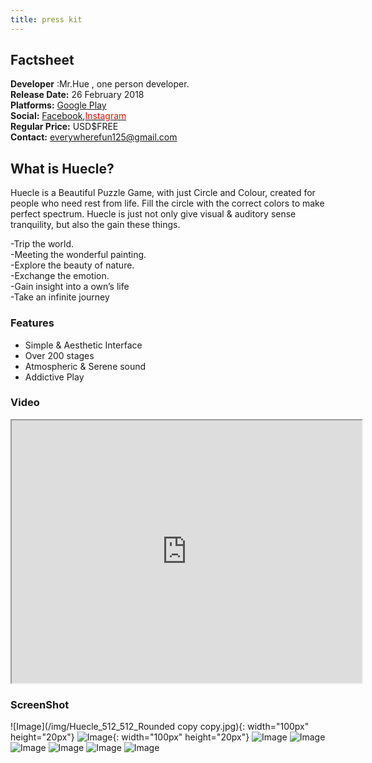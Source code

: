 ```yaml
---
title: press kit
---
```


## Factsheet
**Developer** :Mr.Hue , one person developer. <br />
**Release Date:** 26 February 2018 <br />
**Platforms:** <A href="https://play.google.com/store/apps/details?id=com.MrHue.Huecle">Google Play</A> <br />
**Social:** <A href="https://www.facebook.com/MrHue-596300167373488/">Facebook</A>,<A href="https://www.instagram.com/mr.hue_official/"><FONT color=#e31600>Instagram</FONT></A> <br />
**Regular Price:** USD$FREE <br />
**Contact:** everywherefun125@gmail.com

## What is Huecle?
Huecle is a Beautiful Puzzle Game, with just Circle and Colour, created for people who need rest from life.
Fill the circle with the correct colors to make perfect spectrum.
Huecle is just not only give visual & auditory sense tranquility, but also the gain these things.

-Trip the world. <br />
-Meeting the wonderful painting. <br />
-Explore the beauty of nature. <br />
-Exchange the emotion. <br />
-Gain insight into a own’s life <br />
-Take an infinite journey 


### Features
- Simple & Aesthetic Interface
- Over 200 stages
- Atmospheric & Serene sound
- Addictive Play


### Video
<iframe width="560" height="420" src="http://www.youtube.com/embed/XQgaWqZiGYQ&t=14s?color=white&theme=light"></iframe>

### ScreenShot
![Image](/img/Huecle_512_512_Rounded copy copy.jpg){: width="100px" height="20px"}
![Image](/img/sc_1.png){: width="100px" height="20px"}
![Image](/img/sc_2.png)
![Image](/img/sc_3.png)
![Image](/img/sc_4.png)
![Image](/img/sc_5.png)
![Image](/img/sc_6.png)
![Image](/img/sc_last.png)
